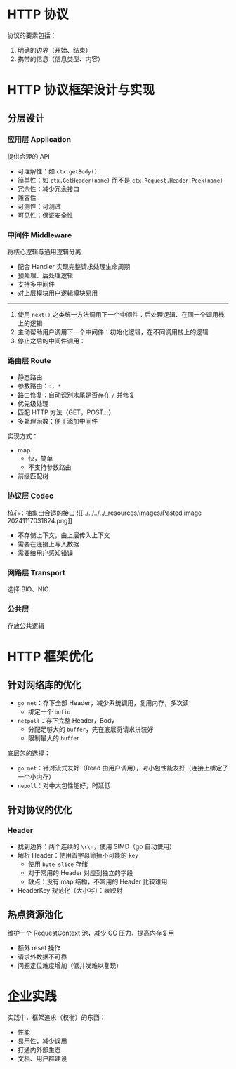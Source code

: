 # HTTP 协议

协议的要素包括：
1. 明确的边界（开始、结束）
2. 携带的信息（信息类型、内容）
# HTTP 协议框架设计与实现

## 分层设计

### 应用层 Application

提供合理的 API
- 可理解性：如 `ctx.getBody()`
- 简单性：如 `ctx.GetHeader(name)` 而不是 `ctx.Request.Header.Peek(name)` 
- 冗余性：减少冗余接口
- 兼容性
- 可测性：可测试
- 可见性：保证安全性
### 中间件 Middleware

将核心逻辑与通用逻辑分离
- 配合 Handler 实现完整请求处理生命周期
- 预处理、后处理逻辑
- 支持多中间件
- 对上层模块用户逻辑模块易用
---
1. 使用 `next()` 之类统一方法调用下一个中间件：后处理逻辑、在同一个调用栈上的逻辑
2. 主动帮助用户调用下一个中间件：初始化逻辑，在不同调用栈上的逻辑
3. 停止之后的中间件调用：
### 路由层 Route

- 静态路由
- 参数路由：`:`，`*`
- 路由修复：自动识别末尾是否存在 `/` 并修复
- 优先级处理
- 匹配 HTTP 方法（GET，POST...）
- 多处理函数：便于添加中间件

实现方式：
- map
	- 快，简单
	- 不支持参数路由
- 前缀匹配树
### 协议层 Codec

核心：抽象出合适的接口
![[../../../../_resources/images/Pasted image 20241117031824.png]]

- 不存储上下文，由上层传入上下文
- 需要在连接上写入数据
- 需要给用户感知错误
### 网路层 Transport

选择 BIO、NIO
### 公共层

存放公共逻辑
# HTTP 框架优化

## 针对网络库的优化

- `go net`：存下全部 Header，减少系统调用，复用内存，多次读
	- 绑定一个 `bufio`
- `netpoll`：存下完整 Header，Body
	- 分配足够大的 `buffer`，先在底层将请求拼装好
	- 限制最大的 `buffer`

底层包的选择：
- `go net`：针对流式友好（Read 由用户调用），对小包性能友好（连接上绑定了一个小内存）
- `nepoll`：对中大包性能好，时延低
## 针对协议的优化

### Header

- 找到边界：两个连续的 `\r\n`，使用 SIMD（go 自动使用）
- 解析 Header：使用首字母筛掉不可能的 `key`
	- 使用 `byte slice` 存储
	- 对于常用的 Header 对应到独立的字段
	- 缺点：没有 map 结构，不常用的 Header 比较难用
- HeaderKey 规范化（大小写）：表映射
## 热点资源池化

维护一个 RequestContext 池，减少 GC 压力，提高内存复用
- 额外 reset 操作
- 请求外数据不可靠
- 问题定位难度增加（低并发难以复现）
# 企业实践

实践中，框架追求（权衡）的东西：
- 性能
- 易用性，减少误用
- 打通内外部生态
- 文档、用户群建设